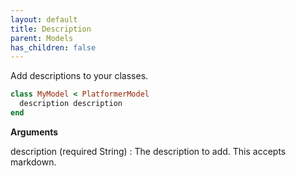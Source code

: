 ```yaml
---
layout: default
title: Description
parent: Models
has_children: false
---
```


Add descriptions to your classes.

```ruby
class MyModel < PlatformerModel
  description description
end

```

**Arguments**

description (required String)
:   The description to add. This accepts markdown.
